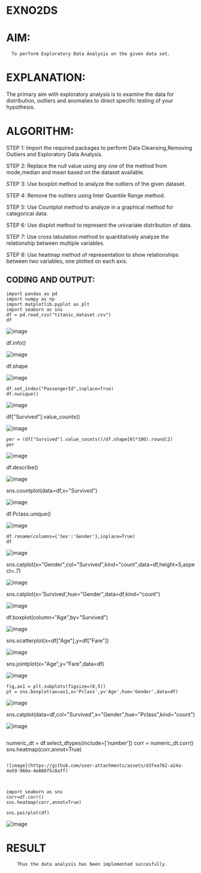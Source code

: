 # EXNO2DS
# AIM:
      To perform Exploratory Data Analysis on the given data set.
      
# EXPLANATION:
  The primary aim with exploratory analysis is to examine the data for distribution, outliers and anomalies to direct specific testing of your hypothesis.
  
# ALGORITHM:
STEP 1: Import the required packages to perform Data Cleansing,Removing Outliers and Exploratory Data Analysis.

STEP 2: Replace the null value using any one of the method from mode,median and mean based on the dataset available.

STEP 3: Use boxplot method to analyze the outliers of the given dataset.

STEP 4: Remove the outliers using Inter Quantile Range method.

STEP 5: Use Countplot method to analyze in a graphical method for categorical data.

STEP 6: Use displot method to represent the univariate distribution of data.

STEP 7: Use cross tabulation method to quantitatively analyze the relationship between multiple variables.

STEP 8: Use heatmap method of representation to show relationships between two variables, one plotted on each axis.

## CODING AND OUTPUT:
```
import pandas as pd
import numpy as np
import matplotlib.pyplot as plt
import seaborn as sns
df = pd.read_csv("titanic_dataset.csv")
df
```
![image](https://github.com/user-attachments/assets/db8bedf0-c11d-4f29-9d1f-622a1ae15b6f)

df.info()

![image](https://github.com/user-attachments/assets/ea7add9d-925b-4b27-b366-28cf2b2334ee)

df.shape

![image](https://github.com/user-attachments/assets/68683296-311e-47bd-ac78-c6eb652aa0ba)

```
df.set_index("PassengerId",inplace=True)
df.nunique()
```

![image](https://github.com/user-attachments/assets/3531679a-d6b4-46a7-82c5-05cef665f524)


df["Survived"].value_counts()

![image](https://github.com/user-attachments/assets/53bd51e4-481f-4173-ad28-16977ca2e3d5)


```
per = (df["Survived"].value_counts()/df.shape[0]*100).round(2)
per
```


![image](https://github.com/user-attachments/assets/c8e6cd2d-4e09-47b2-82c1-895f82f35092)



df.describe()

![image](https://github.com/user-attachments/assets/e7a264bd-c0a5-425f-a81d-a53f9cb9158c)



sns.countplot(data=df,x="Survived")


![image](https://github.com/user-attachments/assets/0058c0a9-8706-4515-bbf0-c9d2a1252317)



df.Pclass.unique()


![image](https://github.com/user-attachments/assets/42d3462d-410f-4c7e-ad56-b69f97bdccc6)



```
df.rename(columns={'Sex':'Gender'},inplace=True)
df
```

![image](https://github.com/user-attachments/assets/828da521-7159-4754-adcc-138d8612af78)



sns.catplot(x="Gender",col="Survived",kind="count",data=df,height=5,aspect=.7)

![image](https://github.com/user-attachments/assets/a4b6f43d-85e9-411a-96d3-c25878d9fb89)



sns.catplot(x='Survived',hue="Gender",data=df,kind="count")

![image](https://github.com/user-attachments/assets/92609802-956c-486e-8f8a-82730a02326e)



df.boxplot(column="Age",by="Survived")


![image](https://github.com/user-attachments/assets/74388083-44c8-4a7d-bdeb-a21fea347e27)


sns.scatterplot(x=df["Age"],y=df["Fare"])


![image](https://github.com/user-attachments/assets/f5b7822a-d468-4bca-8fa2-d8f61eca8316)



sns.jointplot(x="Age",y="Fare",data=df)

![image](https://github.com/user-attachments/assets/fca87a31-f812-4166-b631-342036461b93)



```
fig,ax1 = plt.subplots(figsize=(8,5))
pt = sns.boxplot(ax=ax1,x='Pclass',y='Age',hue='Gender',data=df)

```

![image](https://github.com/user-attachments/assets/94ea0771-5100-42a4-bff2-0565408e2783)


sns.catplot(data=df,col="Survived",x="Gender",hue="Pclass",kind="count")


![image](https://github.com/user-attachments/assets/ed45706e-5efa-422d-862f-2d735e2ce0a0)

```

```
numeric_dt = df.select_dtypes(include=['number'])
corr = numeric_dt.corr()
sns.heatmap(corr,annot=True)
```

![image](https://github.com/user-attachments/assets/d3fea762-a24a-4e59-960a-4e886f5c8aff)



import seaborn as sns
corr=df.corr()
sns.heatmap(corr,annot=True)
```
```
sns.pairplot(df)
```
![image](https://github.com/user-attachments/assets/0f95fc33-f37f-441f-a3ce-c0481bbae6a6)


# RESULT
        Thus the data analysis has been implemented succesfully.
